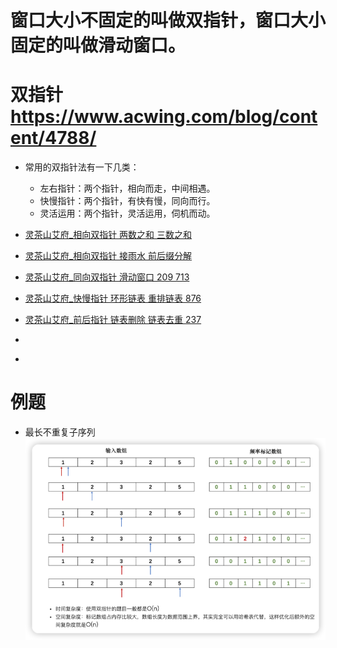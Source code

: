 # 窗口大小不固定的叫做双指针，窗口大小固定的叫做滑动窗口。

# 双指针 https://www.acwing.com/blog/content/4788/

- 常用的双指针法有一下几类：
    - 左右指针：两个指针，相向而走，中间相遇。
    - 快慢指针：两个指针，有快有慢，同向而行。
    - 灵活运用：两个指针，灵活运用，伺机而动。


- [灵茶山艾府_相向双指针 两数之和 三数之和 ](https://www.bilibili.com/video/BV1bP411c7oJ/?spm_id_from=333.788&vd_source=5c4d3e12d3512ed84532d27dcef8ab0d)
- [灵茶山艾府_相向双指针 接雨水 前后缀分解](https://www.bilibili.com/video/BV1Qg411q7ia/?spm_id_from=333.788&vd_source=5c4d3e12d3512ed84532d27dcef8ab0d)
- [灵茶山艾府_同向双指针 滑动窗口 209 713](https://www.bilibili.com/video/BV1hd4y1r7Gq/?spm_id_from=333.788&vd_source=5c4d3e12d3512ed84532d27dcef8ab0d)
- [灵茶山艾府_快慢指针 环形链表 重排链表 876](https://www.bilibili.com/video/BV1KG4y1G7cu/?spm_id_from=333.788)
- [灵茶山艾府_前后指针 链表删除 链表去重 237](https://www.bilibili.com/video/BV1VP4y1Q71e/?spm_id_from=333.788&vd_source=5c4d3e12d3512ed84532d27dcef8ab0d)
- []()
- []()

# 例题
- 最长不重复子序列
  ![img.png](img.png)

